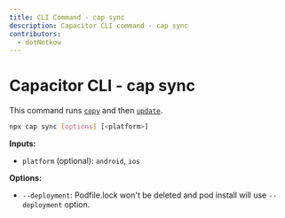 ```yaml
---
title: CLI Command - cap sync
description: Capacitor CLI command - cap sync
contributors:
  - dotNetkow
---
```


# Capacitor CLI - cap sync

This command runs [`copy`](/docs/cli/copy) and then [`update`](/docs/cli/update).

```bash
npx cap sync [options] [<platform>]
```

<strong>Inputs:</strong>

- `platform` (optional): `android`, `ios`

<strong>Options:</strong>

- `--deployment`: Podfile.lock won't be deleted and pod install will use `--deployment` option.
